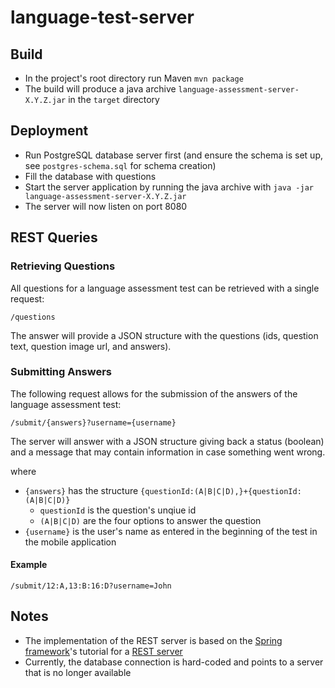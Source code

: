 # language-test-server

## Build 

* In the project's root directory run Maven `mvn package`
* The build will produce a java archive `language-assessment-server-X.Y.Z.jar` in the `target` directory

## Deployment

* Run PostgreSQL database server first (and ensure the schema is set up, see `postgres-schema.sql` for schema creation)
* Fill the database with questions
* Start the server application by running the java archive with `java -jar language-assessment-server-X.Y.Z.jar`
* The server will now listen on port 8080

## REST Queries

### Retrieving Questions

All questions for a language assessment test can be retrieved with a single request:

`/questions`

The answer will provide a JSON structure with the questions (ids, question text, question image url, and answers).

### Submitting Answers

The following request allows for the submission of the answers of the language assessment test:

`/submit/{answers}?username={username}`

The server will answer with a JSON structure giving back a status (boolean) and a message that may contain information in case something went wrong.

where

* `{answers}` has the structure `{questionId:(A|B|C|D),}+{questionId:(A|B|C|D)}`
  * `questionId` is the question's unqiue id
  * `(A|B|C|D)` are the four options to answer the question
* `{username}` is the user's name as entered in the beginning of the test in the mobile application 
  
#### Example

`/submit/12:A,13:B:16:D?username=John`

## Notes

* The implementation of the REST server is based on the [Spring framework](https://spring.io/)'s tutorial for a [REST server](https://spring.io/guides/gs/rest-service/)
* Currently, the database connection is hard-coded and points to a server that is no longer available
